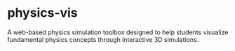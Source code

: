 # physics-vis
A web-based physics simulation toolbox designed to help students visualize fundamental physics concepts through interactive 3D simulations.
